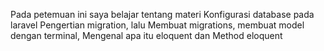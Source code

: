 Pada petemuan ini saya belajar tentang materi Konfigurasi database pada laravel
Pengertian migration, lalu Membuat migrations, membuat model dengan terminal, Mengenal apa itu eloquent dan Method eloquent